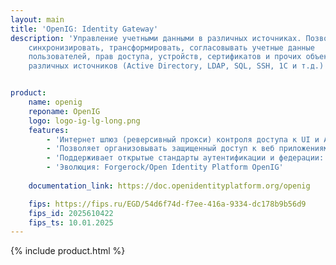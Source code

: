 ```yaml
---
layout: main
title: 'OpenIG: Identity Gateway'
description: 'Управление учетными данными в различных источниках. Позволяет
    синхронизировать, трансформировать, согласовывать учетные данные
    пользователей, прав доступа, устройств, сертификатов и прочих объектов из
    различных источников (Active Directory, LDAP, SQL, SSH, 1C и т.д.)'


product:
    name: openig
    reponame: OpenIG
    logo: logo-ig-lg-long.png
    features:
        - 'Интернет шлюз (реверсивный прокси) контроля доступа к UI и API.'
        - 'Позволяет организовывать защищенный доступ к веб приложениям и API путем решения задач маршрутизации, аутентификации, авторизации, федерации и расширения профиля.'
        - 'Поддерживает открытые стандарты аутентификации и федерации: OAuth, OpenID Connect, SAML. Позволяет безопасно настроить функцию Replay password для унаследованных систем и производить изменение контента “на лету”.'
        - 'Эволюция: Forgerock/Open Identity Platform OpenIG'   
    
    documentation_link: https://doc.openidentityplatform.org/openig

    fips: https://fips.ru/EGD/54d6f74d-f7ee-416a-9334-dc178b9b56d9
    fips_id: 2025610422
    fips_ts: 10.01.2025
---
```

{% include product.html %}